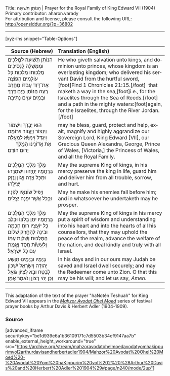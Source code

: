 <html>
<head></head>
<body>
Title: הַנּוֹתֵן תְּשׁוּעָה | Prayer for the Royal Family of King Edward Ⅶ (1904)<br />
Primary contributor: aharon.varady<br />
For attribution and license, please consult the following URL: <a href="http://opensiddur.org/?p=36802">http://opensiddur.org/?p=36802</a>
<p />
<hr />

[xyz-ihs snippet="Table-Options"]<table style="margin-left: auto; margin-right: auto;" class="draggable">
<thead><tr><th id="x" style="text-align: right;">Source (Hebrew)</th><th style="text-align: left;">Translation (English)</th></tr></thead>
<tbody>
<tr><td style="vertical-align:top;">
<div class="liturgy" lang="he">
הַנּוֹתֵן תְּשׁוּעָה לַמְּלָכִים
וּמֶמְשָׁלָה לֲנְּסִיכִים
מַלְכוּתוֹ מַלְכוּת כׇּל עֹולָמִים
הַפּוֹצֶה אֶת־דָּוִד עַבְדּוֹ מֵחֶֽרֶב רָעָה
הַנּוֹתֵן בַּיָּם דָּֽרֶךְ
וּבְמַֽיִם עַזִּים נְתִיבָה
</span></div></td>
 
<td style="vertical-align:top;">
<div class="english" lang="en">
He who giveth salvation unto kings, 
and dominion unto princes, 
whose kingdom is an everlasting kingdom; 
who delivered his servant David from the hurtful sword,[foot]Find 1 Chronicles 21:15.[/foot]&nbsp; 
that maketh a way in the sea,[foot]i.e., for the Israelites through the Sea of Reeds.[/foot]&nbsp; 
and a path in the mighty waters:[foot]again, for the Israelites, through the River Jordan.[/foot] 
</div></td></tr>


<tr><td style="vertical-align:top;">
<div class="liturgy" lang="he">
הוּא יְבָרֵךְ וְיִשְׁמוֹר וְיִנְצוֹר וְיַעֲזוֹר 
וִירוֹמֵם וִיגַדֵּל וִינַשֵּׂא לְמַֽעְלָה
אֶת אֲדוֹנֵֽינוּ הַמֶּֽלֶךְ
&nbsp;
&nbsp;
&nbsp;
&nbsp;
&nbsp;
יָרוּם הוֹדָם׃
</span></div></td>
 
<td style="vertical-align:top;">
<div class="english" lang="en">
may he bless, guard, protect and help, 
exalt, magnify and highly aggrandize
our Sovereign Lord, 
King Edward [VII], 
our Gracious Queen Alexandra, 
George, Prince of Wales,
[Victoria,] the Princess of Wales, 
and all the Royal Family.
</div></td></tr>


<tr><td style="vertical-align:top;">
<div class="liturgy" lang="he">
מֶֽלֶךְ מַלְכֵי הַמְּלָכִים 
בְּרַחֲמָיו יְחַיֵּֽהוּ וְיִשְׁמְרֵֽהוּ
וּמִכׇּל צָרָה וְיָגוֹן וָנֶֽזֶק יַצִּילֵֽהוּ
</span></div></td>
 
<td style="vertical-align:top;">
<div class="english" lang="en">
May the supreme King of kings, 
in his mercy preserve the king in life, 
guard him and deliver him from all trouble, sorrow, and hurt. 
</div></td></tr>


<tr><td style="vertical-align:top;">
<div class="liturgy" lang="he">
וְיַפִּיל שׂוֹנְאָיו לְפָנָיו
וּבְכֹל אֲשֶׁר יִפְנֶה יַצְלִֽיחַ׃
</span></div></td>
 
<td style="vertical-align:top;">
<div class="english" lang="en">
May he make his enemies fall before him;
and in whatsoever he undertaketh may he prosper.
</div></td></tr>


<tr><td style="vertical-align:top;">
<div class="liturgy" lang="he">
מֶֽלֶךְ מַלְכֵי הַמְּלָכִים 
בְּרַחֲמָיו יִתֵּן בְּלִבּוֹ
וּבְלֵב כׇּל יוֹעֲצַיו
רוּחַ חָכְמָה וּבִינָה 
לְהַחֲזִיק שְׁלוֹם הַמַּלְכוּת
וְשַׁלְוַת עַמּוֹ
וְלַעֲשׂוֹת חֶֽסֶד וֶאֶמֶת עִם כׇּל יִשְׂרָאֵל׃
</span></div></td>
 
<td style="vertical-align:top;">
<div class="english" lang="en">
May the supreme King of kings 
in his mercy put a spirit of wisdom and understanding 
into his heart
and into the hearts of all his counsellors,
that they may uphold the peace of the realm,
advance the welfare of the nation, 
and deal kindly and truly with all Israel.
</div></td></tr>


<tr><td style="vertical-align:top;">
<div class="liturgy" lang="he">
בְּיָמָיו וּבְיָמֵֽינוּ
תִּוָּשַׁע יְהוּדָה
וְיִשְׂרָאֵל יִשְׁכּוֹן לָבֶֽטַח
וּבָא לְצִיּוֹן גּוֹאֵל
וְכֵן יְהִי רָצוֹן
וְנֺאמַר אָמֵן׃
</span></div></td>
 
<td style="vertical-align:top;">
<div class="english" lang="en">
In his days and in our ours 
may Judah be saved 
and Israel dwell securely; 
and may the Redeemer come unto Zion.
O that this may be his will;
and let us say, <em>Amen</em>. 
</div></td></tr>
</tbody></table>

<hr />

This adaptation of the text of the prayer "haNotén Teshuah" for King Edward VII appears in the <em><a href="/?p=27758">Maḥzor Avodat Ohel Moed</a></em> series of festival prayer books by Arthur Davis & Herbert Adler (1904-1909). 

<h3>Source</h3>

[advanced_iframe securitykey="be1d939e6a1b36109171c7d5503b34cf9147aa7b" enable_external_height_workaround="true" src="https://archive.org/stream/mahzoravodatohelmoedavodatyomhakippurimvol2arthurdavisandherbertadler1904/Mahzor%20Avodat%20Ohel%20Moed%20-%20Avodat%20Yom%20haKippurim%20vol%202%20%28Arthur%20Davis%20and%20Herbert%20Adler%201904%29#page/n240/mode/2up"]

&nbsp;
</body>
</html>